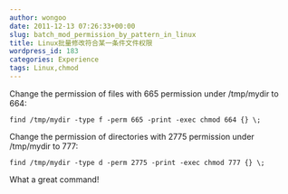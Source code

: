 ```yaml
---
author: wongoo
date: 2011-12-13 07:26:33+00:00
slug: batch_mod_permission_by_pattern_in_linux
title: Linux批量修改符合某一条件文件权限
wordpress_id: 183
categories: Experience
tags: Linux,chmod
---
```


Change the permission of files with 665 permission under /tmp/mydir to 664:

    find /tmp/mydir -type f -perm 665 -print -exec chmod 664 {} \;


Change the permission of directories with 2775 permission under /tmp/mydir to 777:

    find /tmp/mydir -type d -perm 2775 -print -exec chmod 777 {} \;


What a great command! 
